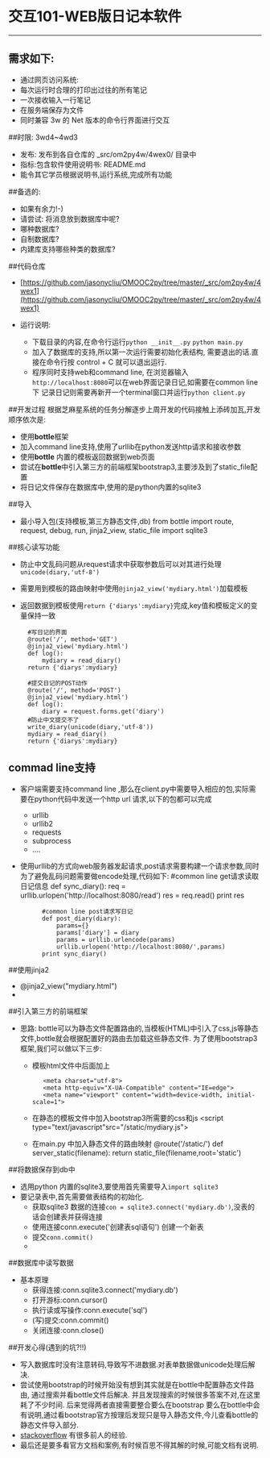 # 交互101-WEB版日记本软件
-----------------------
## 需求如下:

* 通过网页访问系统:
* 每次运行时合理的打印出过往的所有笔记
* 一次接收输入一行笔记
* 在服务端保存为文件
* 同时兼容 3w 的 Net 版本的命令行界面进行交互

##时限: 3wd4~4wd3
* 发布: 发布到各自仓库的 _src/om2py4w/4wex0/ 目录中
* 指标:包含软件使用说明书: README.md
* 能令其它学员根据说明书,运行系统,完成所有功能

##备选的:
* 如果有余力!-)
* 请尝试: 将消息放到数据库中呢?
* 哪种数据库?
* 自制数据库?
* 内建库支持哪些种类的数据库?

##代码仓库
* [https://github.com/jasonycliu/OMOOC2py/tree/master/_src/om2py4w/4wex1](https://github.com/jasonycliu/OMOOC2py/tree/master/_src/om2py4w/4wex1)

* 运行说明:
  * 下载目录的内容,在命令行运行```python __init__.py``` ```python main.py```
  * 加入了数据库的支持,所以第一次运行需要初始化表结构, 需要退出的话.直接在命令行按 control + C 就可以退出运行.
  * 程序同时支持web和command line, 在浏览器输入```http://localhost:8080```可以在web界面记录日记,如需要在common line 下 记录日记则需要再新开一个terminal窗口并运行```python client.py```
 

##开发过程
根据芝麻星系统的任务分解逐步上周开发的代码接触上添砖加瓦,开发顺序依次是:
* 使用**bottle**框架
* 加入command line支持,使用了urllib在python发送http请求和接收参数
* 使用**bottle** 内置的模板返回数据到web页面
* 尝试在**bottle**中引入第三方的前端框架bootstrap3,主要涉及到了static_file配置
* 将日记文件保存在数据库中,使用的是python内置的sqlite3

##导入
* 最小导入包(支持模板,第三方静态文件,db)
        from bottle import route, request, debug, run, jinja2_view, static_file
        import sqlite3

##核心读写功能
* 防止中文乱码问题从request请求中获取参数后可以对其进行处理 ```unicode(diary,'utf-8')```
* 需要用到模板的路由映射中使用```@jinja2_view('mydiary.html')```加载模板
* 返回数据到模板使用```return {'diarys':mydiary}```完成,key值和模板定义的变量保持一致
    

        #写日记的界面
        @route('/', method='GET')
        @jinja2_view('mydiary.html')
        def log():
            mydiary = read_diary()
        return {'diarys':mydiary}

        #提交日记的POST动作
        @route('/', method='POST')    
        @jinja2_view('mydiary.html')
        def log():
            diary = request.forms.get('diary')
        #防止中文提交不了
        write_diary(unicode(diary,'utf-8'))
        mydiary = read_diary()
        return {'diarys':mydiary}
        
## commad line支持
* 客户端需要支持command line ,那么在client.py中需要导入相应的包,实际需要在python代码中发送一个http url 请求,以下的包都可以完成
    * urllib
    * urllib2
    * requests
    * subprocess
    * ....

* 使用urllib的方式向web服务器发起请求,post请求需要构建一个请求参数,同时为了避免乱码问题需要做encode处理,代码如下:
            #common line get请求读取日记信息
            def sync_diary():
                req = urllib.urlopen('http://localhost:8080/read')
                res = req.read()
            print res

            #common line post请求写日记
            def post_diary(diary):
                params={}
                params['diary'] = diary
                params = urllib.urlencode(params)
                urllib.urlopen('http://localhost:8080/',params)
            print sync_diary()

##使用jinja2
* @jinja2_view("mydiary.html")
* 

##引入第三方的前端框架
* 思路: bottle可以为静态文件配置路由的,当模板(HTML)中引入了css,js等静态文件,bottle就会根据配置好的路由去加载这些静态文件. 为了使用bootstrap3 框架,我们可以做以下三步:
  
   * 模板html文件中<head>后面加上
   
            <meta charset="utf-8">
            <meta http-equiv="X-UA-Compatible" content="IE=edge">
            <meta name="viewport" content="width=device-width, initial-scale=1">
   * 在静态的模板文件中加入bootstrap3所需要的css和js
            <link href="/static/bootstrap.min.css" rel="stylesheet">
            <link href="/static/mydiary.css" rel="stylesheet">
            <script type="text/javascript"src="/static/mydiary.js"></script>
            
   * 在main.py 中加入静态文件的路由映射
            @route('/static/<filename>')
                def server_static(filename):
            return static_file(filename,root='static')

##将数据保存到db中
* 选用python 内置的sqlite3,要使用首先需要导入```import sqlite3```
* 要记录表中,首先需要做表结构的初始化.
    * 获取sqlite3 数据的连接```con = sqlite3.connect('mydiary.db')```,没表的话会创建表并获得连接
    * 使用连接conn.execute('创建表sql语句') 创建一个新表
    * 提交```conn.commit()```
    * 

##数据库中读写数据
* 基本原理
  * 获得连接:conn.sqlite3.connect('mydiary.db')
  * 打开游标:conn.cursor()
  * 执行读或写操作:conn.execute('sql')
  * (写)提交:conn.commit()
  * 关闭连接:conn.close()
  
##开发心得(遇到的坑?!!)
* 写入数据库时没有注意转码,导致写不进数据.对表单数据做unicode处理后解决.
* 尝试使用bootstrap的时候开始没有想到其实就是在bottle中配置静态文件路由, 通过搜索并看bottle文件后解决. 并且发现搜索的时候很多答案不对,在这里耗了不少时间. 后来觉得两者直接需要整合要么在bootstrap 要么在bottle中会有说明,通过看bootstrap官方按理后发现只是导入静态文件,今儿查看bottle的静态文件导入部分.
* [stackoverflow](http://www.stackoverflow.com) 有很多前人的经验.
* 最后还是要多看官方文档和案例,有时候百思不得其解的时候,可能文档有说明.

